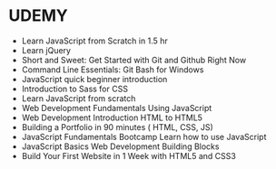 # UDEMY
- Learn JavaScript from Scratch in 1.5 hr
- Learn jQuery
- Short and Sweet: Get Started with Git and Github Right Now
- Command Line Essentials: Git Bash for Windows
- JavaScript quick beginner introduction
- Introduction to Sass for CSS
- Learn JavaScript from scratch
- Web Development Fundamentals Using JavaScript
- Web Development Introduction HTML to HTML5
- Building a Portfolio in 90 minutes ( HTML, CSS, JS)
- JavaScript Fundamentals Bootcamp Learn how to use JavaScript
- JavaScript Basics Web Development Building Blocks
- Build Your First Website in 1 Week with HTML5 and CSS3